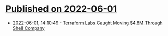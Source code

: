 # [Published on 2022-06-01](index.md)

* [2022-06-01, 14:10:49](https://news.ycombinator.com/item?id=31582039) - [Terraform Labs Caught Moving $4.8M Through Shell Company](https://cryptoslate.com/terraform-labs-caught-moving-4-8m-through-shell-company/)
